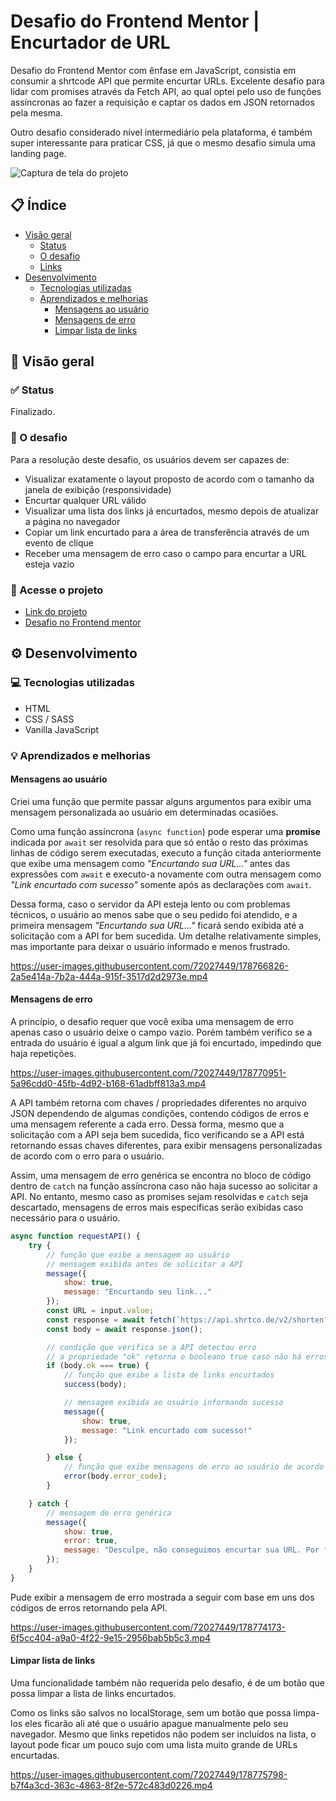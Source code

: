 # Desafio do Frontend Mentor | Encurtador de URL

Desafio do Frontend Mentor com ênfase em JavaScript, consistia em consumir a shrtcode API que permite encurtar URLs. Excelente desafio para lidar com promises através da Fetch API, ao qual optei pelo uso de funções assíncronas ao fazer a requisição e captar os dados em JSON retornados pela mesma.

Outro desafio considerado nível intermediário pela plataforma, é também super interessante para praticar CSS, já que o mesmo desafio simula uma landing page.

![Captura de tela do projeto](https://user-images.githubusercontent.com/72027449/178758576-4eaa105e-ccb0-405e-beef-f2297c040125.png)

## 📋 Índice

* [Visão geral](#-visão-geral)
    * [Status](#-status)
    * [O desafio](#-o-desafio)
    * [Links](#-acesse-o-projeto)
* [Desenvolvimento](#%EF%B8%8F-desenvolvimento)
    * [Tecnologias utilizadas](#-tecnologias-utilizadas)
    * [Aprendizados e melhorias](#-aprendizados-e-melhorias)
        * [Mensagens ao usuário](#mensagens-ao-usuário)
        * [Mensagens de erro](#mensagens-de-erro)
        * [Limpar lista de links](#limpar-lista-de-links)

## 🔎 Visão geral

### ✅ Status

Finalizado.

### 🏁 O desafio

Para a resolução deste desafio, os usuários devem ser capazes de:

* Visualizar exatamente o layout proposto de acordo com o tamanho da janela de exibição (responsividade)
* Encurtar qualquer URL válido
* Visualizar uma lista dos links já encurtados, mesmo depois de atualizar a página no navegador
* Copiar um link encurtado para a área de transferência através de um evento de clique
* Receber uma mensagem de erro caso o campo para encurtar a URL esteja vazio

### 🔗 Acesse o projeto

* [Link do projeto](https://leo-henrique.github.io/encurtador-de-url/)
* [Desafio no Frontend mentor](https://www.frontendmentor.io/challenges/url-shortening-api-landing-page-2ce3ob-G)

## ⚙️ Desenvolvimento

### 💻 Tecnologias utilizadas

* HTML
* CSS / SASS
* Vanilla JavaScript

### 💡 Aprendizados e melhorias

#### Mensagens ao usuário

Criei uma função que permite passar alguns argumentos para exibir uma mensagem personalizada ao usuário em determinadas ocasiões.

Como uma função assíncrona (`async function`) pode esperar uma **promise** indicada por `await` ser resolvida para que só então o resto das próximas linhas de código serem executadas, executo a função citada anteriormente que exibe uma mensagem como *"Encurtando sua URL..."* antes das expressões com `await` e executo-a novamente com outra mensagem como *"Link encurtado com sucesso"* somente após as declarações com `await`.

Dessa forma, caso o servidor da API esteja lento ou com problemas técnicos, o usuário ao menos sabe que o seu pedido foi atendido, e a primeira mensagem *"Encurtando sua URL..."* ficará sendo exibida até a solicitação com a API for bem sucedida. Um detalhe relativamente simples, mas importante para deixar o usuário informado e menos frustrado.

https://user-images.githubusercontent.com/72027449/178766826-2a5e414a-7b2a-444a-915f-3517d2d2973e.mp4

#### Mensagens de erro

A princípio, o desafio requer que você exiba uma mensagem de erro apenas caso o usuário deixe o campo vazio. Porém também verifico se a entrada do usuário é igual a algum link que já foi encurtado, impedindo que haja repetições.

https://user-images.githubusercontent.com/72027449/178770951-5a96cdd0-45fb-4d92-b168-61adbff813a3.mp4

A API também retorna com chaves / propriedades diferentes no arquivo JSON dependendo de algumas condições, contendo códigos de erros e uma mensagem referente a cada erro. Dessa forma, mesmo que a solicitação com a API seja bem sucedida, fico verificando se a API está retornando essas chaves diferentes, para exibir mensagens personalizadas de acordo com o erro para o usuário.

Assim, uma mensagem de erro genérica se encontra no bloco de código dentro de `catch` na função assíncrona caso não haja sucesso ao solicitar a API. No entanto, mesmo caso as promises sejam resolvidas e `catch` seja descartado, mensagens de erros mais específicas serão exibidas caso necessário para o usuário.

```js
async function requestAPI() {
    try {
        // função que exibe a mensagem ao usuário
        // mensagem exibida antes de solicitar a API
        message({
            show: true,
            message: "Encurtando seu link..."
        });
        const URL = input.value;
        const response = await fetch(`https://api.shrtco.de/v2/shorten?url=${URL}`);
        const body = await response.json();

        // condição que verifica se a API detectou erro
        // a propriedade "ok" retorna o booleano true caso não há erros e false caso haja
        if (body.ok === true) {
            // função que exibe a lista de links encurtados
            success(body);

            // mensagem exibida ao usuário informando sucesso
            message({
                show: true,
                message: "Link encurtado com sucesso!"
            });

        } else {
            // função que exibe mensagens de erro ao usuário de acordo com o código de erro retornado na propriedade "error_code" da API
            error(body.error_code);
        }

    } catch {
        // mensagem de erro genérica
        message({
            show: true,
            error: true,
            message: "Desculpe, não conseguimos encurtar sua URL. Por favor, tente novamente."
        });
    }
}
```

Pude exibir a mensagem de erro mostrada a seguir com base em uns dos códigos de erros retornando pela API. 

https://user-images.githubusercontent.com/72027449/178774173-6f5cc404-a9a0-4f22-9e15-2956bab5b5c3.mp4


#### Limpar lista de links

Uma funcionalidade também não requerida pelo desafio, é de um botão que possa limpar a lista de links encurtados.

Como os links são salvos no localStorage, sem um botão que possa limpa-los eles ficarão ali até que o usuário apague manualmente pelo seu navegador. Mesmo que links repetidos não podem ser incluídos na lista, o layout pode ficar um pouco sujo com uma lista muito grande de URLs encurtadas.

https://user-images.githubusercontent.com/72027449/178775798-b7f4a3cd-363c-4863-8f2e-572c483d0226.mp4